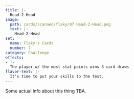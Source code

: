 ```yaml
---
title: |-
  Head-2-Head
image: 
  path: cards/scanned/flaky/07 Head-2-Head.png
  text: |-
    Head-2-Head
set:
  name: Flaky's Cards
  number: 7
category: Challenge
effects: 
- |-
  The player w/ the most stat points wins 3 card draws
flavor-text: |-
  It's time to put your skills to the test.
---
```

Some actual info about this thing TBA.
